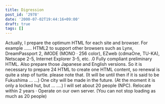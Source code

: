 ```yaml
---
title: Digression
post_id: '2978'
date: '2000-07-02T19:44:16+09:00'
draft: true
tags: []
---
```


Actually, I prepare the optimum HTML for each site and browser. For example ...... HTML2 to support other browsers such as Lynx, DreamPassport 2, iMODE (MONO · 256 color), EZweb (cdmaOne, TU-KA), Netscape 2-5, Internet Explorer 3-5, etc. .0 Fully compliant preliminary HTML. Also prepare those Japanese and English versions. So it is necessary to prepare 24 HTML to create one HTML content, so renewal is quite a step of turtle. please note that. (It will be until then if it is said to be Fukushima ... ...) One city will be made in the future. (At the moment it is only a locked hut, but ... ....) I will set about 20 people (NPC). Relocate within 2 years · Operate on our own server. (You can not stop loading as much as 20 people)
